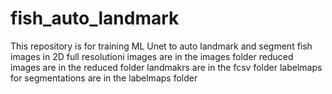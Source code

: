 # fish_auto_landmark
This repository is for training ML Unet to auto landmark and segment fish images in 2D
full resolutioni images are in the images folder
reduced images are in the reduced folder
landmakrs are in the fcsv folder
labelmaps for segmentations are in the labelmaps folder
